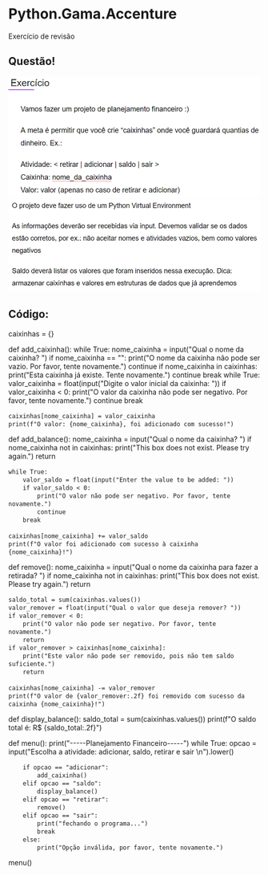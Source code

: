 # Python.Gama.Accenture
Exercício de revisão

## Questão! 
![Questão](https://github.com/gabieng/Python.Gama.Accenture/blob/main/image.png)
![Questão](https://github.com/gabieng/Python.Gama.Accenture/blob/main/image%20(1).png)

## Código:
caixinhas = {}

def add_caixinha():
    while True:
        nome_caixinha = input("Qual o nome da caixinha? ")
        if nome_caixinha == "":
            print("O nome da caixinha não pode ser vazio. Por favor, tente novamente.")
            continue
        if nome_caixinha in caixinhas:
            print("Esta caixinha já existe. Tente novamente.")
            continue
        break
    while True:
        valor_caixinha = float(input("Digite o valor inicial da caixinha: "))
        if valor_caixinha < 0:
            print("O valor da caixinha não pode ser negativo. Por favor, tente novamente.")
            continue
        break
    
    caixinhas[nome_caixinha] = valor_caixinha
    print(f"O valor: {nome_caixinha}, foi adicionado com sucesso!")
    

def add_balance():
    nome_caixinha = input("Qual o nome da caixinha? ")
    if nome_caixinha not in caixinhas:
        print("This box does not exist. Please try again.")
        return
    
    while True:
        valor_saldo = float(input("Enter the value to be added: "))
        if valor_saldo < 0:
            print("O valor não pode ser negativo. Por favor, tente novamente.")
            continue
        break
    
    caixinhas[nome_caixinha] += valor_saldo
    print(f"O valor foi adicionado com sucesso à caixinha {nome_caixinha}!")
    
def remove():
    nome_caixinha = input("Qual o nome da caixinha para fazer a retirada? ")
    if nome_caixinha not in caixinhas:
        print("This box does not exist. Please try again.")
        return
    
    saldo_total = sum(caixinhas.values())
    valor_remover = float(input("Qual o valor que deseja remover? "))
    if valor_remover < 0:
        print("O valor não pode ser negativo. Por favor, tente novamente.")
        return
    if valor_remover > caixinhas[nome_caixinha]:
        print("Este valor não pode ser removido, pois não tem saldo suficiente.")
        return
    
    caixinhas[nome_caixinha] -= valor_remover
    print(f"O valor de {valor_remover:.2f} foi removido com sucesso da caixinha {nome_caixinha}!")


def display_balance():
    saldo_total = sum(caixinhas.values())
    print(f"O saldo total é: R$ {saldo_total:.2f}")
    
    
def menu():
    print("-----Planejamento Financeiro-----")
    while True:
        opcao = input("Escolha a atividade: adicionar, saldo, retirar e sair \n").lower()
        
        if opcao == "adicionar":
            add_caixinha()
        elif opcao == "saldo":
            display_balance()
        elif opcao == "retirar":
            remove()
        elif opcao == "sair":
            print("fechando o programa...")
            break
        else:
            print("Opção inválida, por favor, tente novamente.")


menu() 
